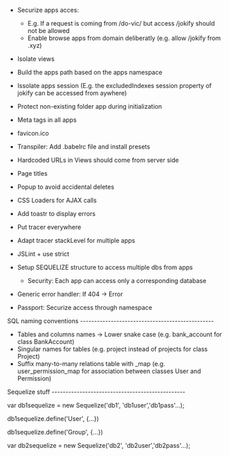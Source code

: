 - Securize apps acces:
	- E.g. If a request is coming from /do-vic/ but access /jokify should not be allowed
	- Enable browse apps from domain deliberatly (e.g. allow /jokify from .xyz)

- Isolate views

- Build the apps path based on the apps namespace

- Issolate apps session
	(E.g. the excludedIndexes session property of jokify can be accessed from aywhere)

- Protect non-existing folder app during initialization

- Meta tags in all apps

- favicon.ico

- Transpiler: Add .babelrc file and install presets
- Hardcoded URLs in Views should come from server side
- Page titles
- Popup to avoid accidental deletes
- CSS Loaders for AJAX calls
- Add toastr to display errors
- Put tracer everywhere
- Adapt tracer stackLevel for multiple apps
- JSLint + use strict
- Setup SEQUELIZE structure to access multiple dbs from apps
	- Security: Each app can access only a corresponding database
- Generic error handler: If 404 -> Error
- Passport: Securize access through namespace

SQL naming conventions ------------------------------------------------

- Tables and columns names -> Lower snake case (e.g. bank_account for class BankAccount)
- Singular names for tables (e.g. project instead of projects for class Project)
- Suffix many-to-many relations table with _map (e.g. user_permission_map for association between classes User and Permission)

Sequelize stuff ------------------------------------------------

var db1sequelize = new Sequelize('db1', 'db1user','db1pass'...);

db1sequelize.define('User', {...})

db1sequelize.define('Group', {...})

var db2sequelize = new Sequelize('db2', 'db2user','db2pass'...);

